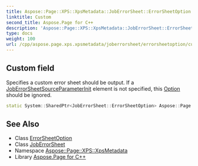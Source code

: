```yaml
---
title: Aspose::Page::XPS::XpsMetadata::JobErrorSheet::ErrorSheetOption::Custom field
linktitle: Custom
second_title: Aspose.Page for C++
description: 'Aspose::Page::XPS::XpsMetadata::JobErrorSheet::ErrorSheetOption::Custom field. Specifies a custom error sheet should be output. If a JobErrorSheetSourceParameterInit element is not specified, this Option should be ignored in C++.'
type: docs
weight: 100
url: /cpp/aspose.page.xps.xpsmetadata/joberrorsheet/errorsheetoption/custom/
---
```

## Custom field


Specifies a custom error sheet should be output. If a [JobErrorSheetSource](../../../joberrorsheetsource/)[ParameterInit](../../../parameterinit/) element is not specified, this [Option](../../../option/) should be ignored.

```cpp
static System::SharedPtr<JobErrorSheet::ErrorSheetOption> Aspose::Page::XPS::XpsMetadata::JobErrorSheet::ErrorSheetOption::Custom
```

## See Also

* Class [ErrorSheetOption](../)
* Class [JobErrorSheet](../../)
* Namespace [Aspose::Page::XPS::XpsMetadata](../../../)
* Library [Aspose.Page for C++](../../../../)
